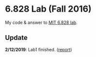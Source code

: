 # 6.828 Lab (Fall 2016)

My code & answer to [MIT 6.828 lab](https://pdos.csail.mit.edu/6.828/2016/).

## Update 

**2/12/2019**: Lab1 finished. ([report](https://liucy1998.github.io/2019/02/12/MIT%206.828%20Lab%201:%20Booting%20a%20PC/))
